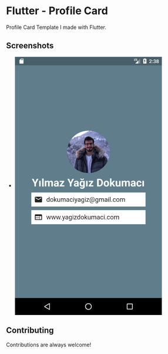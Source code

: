 # Flutter - Profile Card
Profile Card Template I made with Flutter.


## Screenshots
- <img align="center" width="400" height="700" src="lib/img/apphp.png">

## Contributing

Contributions are always welcome!